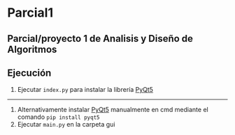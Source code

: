 # Parcial1
Parcial/proyecto 1 de Analisis y Diseño de Algoritmos
---
## Ejecución
1. Ejecutar `index.py` para instalar la librería [PyQt5](https://pypi.org/project/PyQt5/)
---
1. Alternativamente instalar [PyQt5](https://pypi.org/project/PyQt5/) manualmente en cmd mediante el comando `pip install pyqt5`
2. Ejecutar `main.py` en la carpeta gui
